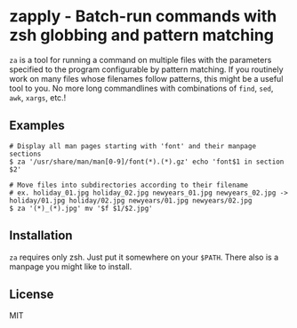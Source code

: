 # zapply - Batch-run commands with zsh globbing and pattern matching

`za` is a tool for running a command on multiple files with the parameters specified to the program configurable by pattern matching. If you routinely work on many files whose filenames follow patterns, this might be a useful tool to you. No more long commandlines with combinations of `find`, `sed`, `awk`, `xargs`, etc.!

## Examples

	# Display all man pages starting with 'font' and their manpage sections
	$ za '/usr/share/man/man[0-9]/font(*).(*).gz' echo 'font$1 in section $2'

	# Move files into subdirectories according to their filename
	# ex. holiday_01.jpg holiday_02.jpg newyears_01.jpg newyears_02.jpg -> holiday/01.jpg holiday/02.jpg newyears/01.jpg newyears/02.jpg
	$ za '(*)_(*).jpg' mv '$f $1/$2.jpg'

## Installation

`za` requires only zsh. Just put it somewhere on your `$PATH`. There also is a manpage you might like to install.

## License
MIT
